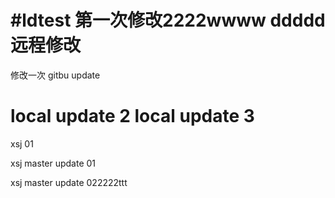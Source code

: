 ﻿#ldtest
第一次修改2222wwww
ddddd远程修改
===============

修改一次
gitbu update

local update 2
local update 3
====================

xsj 01

xsj master update 01

xsj master update 022222ttt
